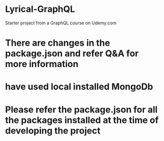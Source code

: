 # Lyrical-GraphQL
Starter project from a GraphQL course on Udemy.com

# There are changes in the package.json and refer Q&A for more information
# have used local installed MongoDb
[](/images/MongoDb.png)

# Please refer the package.json for all the packages installed at the time of developing the project
